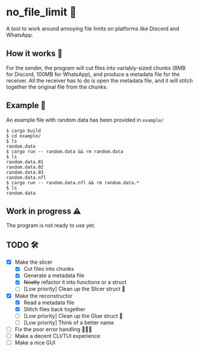 # no_file_limit 📂
A tool to work around annoying file limits on platforms like Discord and WhatsApp.

## How it works 🧩
For the sender, the program will cut files into variably-sized chunks (8MB for Discord, 100MB for WhatsApp), and produce a metadata file for the receiver. All the receiver has to do is open the metadata file, and it will stitch together the original file from the chunks.

## Example 🚀
An example file with random data has been provided in `example/`
```shell
$ cargo build
$ cd example/
$ ls
random.data
$ cargo run -- random.data && rm random.data
$ ls
random.data.01
random.data.02
random.data.03
random.data.nfl
$ cargo run -- random.data.nfl && rm random.data.*
$ ls
random.data
```

## Work in progress ⚠️
The program is not ready to use yet.

## TODO 🛠
- [x] Make the slicer
  - [x] Cut files into chunks
  - [x] Generate a metadata file 
  - [x] ~~Neatly~~ refactor it into functions or a struct
  - [ ] [Low priority] Clean up the Slicer struct 📖
- [x] Make the reconstructor
  - [x] Read a metadata file
  - [x] Stitch files back together
  - [ ] [Low priority] Clean up the Glue struct 📖
  - [ ] [Low priority] Think of a better name
- [ ] Fix the poor error handling 🧑‍💻📖
- [ ] Make a decent CLI/TUI experience
- [ ] Make a nice GUI